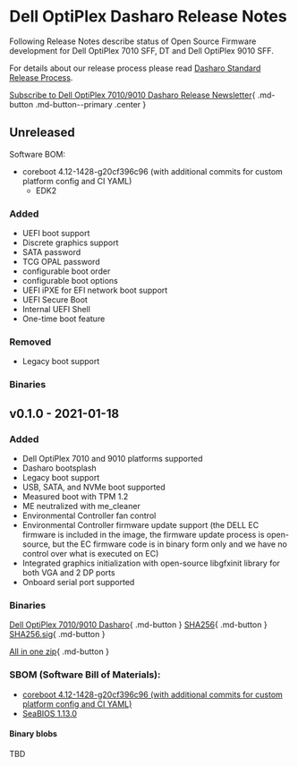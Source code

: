 # Dell OptiPlex Dasharo Release Notes

Following Release Notes describe status of Open Source Firmware development for
Dell OptiPlex 7010 SFF, DT and Dell OptiPlex 9010 SFF.

For details about our release process please read 
[Dasharo Standard Release Process](../../dev-proc/standard-release-process.md).

[Subscribe to Dell OptiPlex 7010/9010 Dasharo Release Newsletter](https://newsletter.3mdeb.com/subscription/8dp1vv5mR){ .md-button .md-button--primary .center }

## Unreleased


Software BOM:

- coreboot 4.12-1428-g20cf396c96 (with additional commits for custom platform
  config and CI YAML)
  - EDK2

### Added
- UEFI boot support
- Discrete graphics support
- SATA password
- TCG OPAL password
- configurable boot order
- configurable boot options
- UEFI iPXE for EFI network boot support
- UEFI Secure Boot
- Internal UEFI Shell
- One-time boot feature

### Removed
- Legacy boot support

### Binaries

## v0.1.0 - 2021-01-18

### Added
- Dell OptiPlex 7010 and 9010 platforms supported
- Dasharo bootsplash
- Legacy boot support
- USB, SATA, and NVMe boot supported
- Measured boot with TPM 1.2
- ME neutralized with me_cleaner
- Environmental Controller fan control
- Environmental Controller firmware update support (the DELL EC firmware is
  included in the image, the firmware update process is open-source, but the EC
  firmware code is in binary form only and we have no control over what is
  executed on EC)
- Integrated graphics initialization with open-source libgfxinit library for
  both VGA and 2 DP ports
- Onboard serial port supported

### Binaries

[Dell OptiPlex 7010/9010 Dasharo](#){ .md-button } [SHA256](#){ .md-button } [SHA256.sig](#){ .md-button } 

[All in one zip](#){ .md-button }

### SBOM (Software Bill of Materials):

- [coreboot 4.12-1428-g20cf396c96 (with additional commits for custom platform
  config and CI YAML)](https://github.com/Dasharo/coreboot/compare/dell_optiplex_9010_v0.0.0...dell_optiplex_9010_v0.0.0)
- [SeaBIOS 1.13.0](https://review.coreboot.org/plugins/gitiles/seabios/+/refs/tags/rel-1.13.0)

#### Binary blobs

TBD

